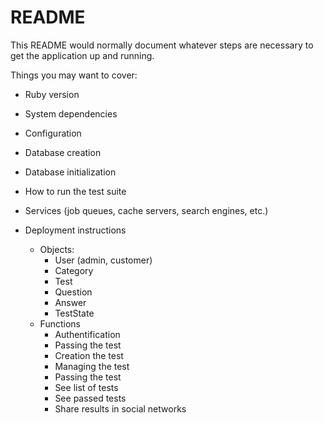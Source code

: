 # README

This README would normally document whatever steps are necessary to get the
application up and running.

Things you may want to cover:

* Ruby version

* System dependencies

* Configuration

* Database creation

* Database initialization

* How to run the test suite

* Services (job queues, cache servers, search engines, etc.)

* Deployment instructions

    * Objects:
        * User (admin, customer)
        * Category
        * Test
        * Question
        * Answer
        * TestState
    * Functions
        * Authentification
        * Passing the test
        * Creation the test
        * Managing the test
        * Passing the test
        * See list of tests
        * See passed tests
        * Share results in social networks
